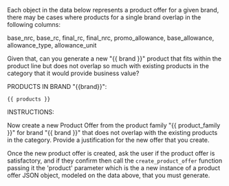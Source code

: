 Each object in the data below represents a product offer for a given brand, there may be cases where products for a single brand overlap in the following columns:

base_nrc, base_rc, final_rc, final_nrc, promo_allowance, base_allowance, allowance_type, allowance_unit

Given that, can you generate a new "{{ brand }}" product that fits within the product line but does not overlap so much with existing products in the category that it would provide business value?

PRODUCTS IN BRAND "{{brand}}":

```
{{ products }}
```

INSTRUCTIONS:

Now create a new Product Offer from the product family "{{ product_family }}" for brand "{{ brand }}" that does not overlap with the existing products in the category. Provide a justification for the new offer that you create.

Once the new product offer is created, ask the user if the product offer is satisfactory, and if they confirm then call the `create_product_offer` function passing it the 'product' parameter which is the a new instance of a product offer JSON object, modeled on the data above, that you must generate.


